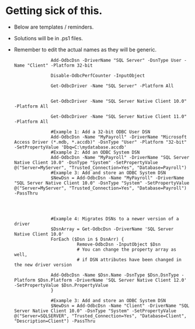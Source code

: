 # Getting sick of this.

- Below are templates / reminders.
- Solutions will be in .ps1 files.
- Remember to edit the actual names as they will be generic.


                    Add-OdbcDsn -DriverName "SQL Server" -DsnType User -Name "Client" -Platform 32-bit

                    Disable-OdbcPerfCounter -InputObject

                    Get-OdbcDriver -Name "SQL Server" -Platform All


                    Get-OdbcDriver -Name "SQL Server Native Client 10.0" -Platform All

                    Get-OdbcDriver -Name "SQL Server Native Client 11.0" -Platform All

                    #Example 1: Add a 32-bit ODBC User DSN
                    Add-OdbcDsn -Name "MyPayroll" -DriverName "Microsoft Access Driver (*.mdb, *.accdb)" -DsnType "User" -Platform "32-bit" -SetPropertyValue 'Dbq=C:\mydatabase.accdb'
                    #Example 2: Add an ODBC System DSN
                    Add-OdbcDsn -Name "MyPayroll" -DriverName "SQL Server Native Client 10.0" -DsnType "System" -SetPropertyValue @("Server=MyServer", "Trusted_Connection=Yes", "Database=Payroll")
                    #Example 3: Add and store an ODBC System DSN
                    $NewDsn = Add-OdbcDsn -Name "MyPayroll" -DriverName "SQL Server Native Client 10.0" -DsnType "System" -SetPropertyValue @("Server=MyServer", "Trusted_Connection=Yes", "Database=Payroll") -PassThru




                    #Example 4: Migrates DSNs to a newer version of a driver
                    $DsnArray = Get-OdbcDsn -DriverName 'SQL Server Native Client 10.0'
                    ForEach ($Dsn in $ DsnArr) {
                              Remove-OdbcDsn -InputObject $Dsn 
                              # You can change the property array as well, 
                              # if DSN attributes have been changed in the new driver version

                    Add-OdbcDsn -Name $Dsn.Name -DsnType $Dsn.DsnType -Platform $Dsn.Platform -DriverName 'SQL Server Native Client 12.0' -SetPropertyValue $Dsn.PropertyValue
                    }

                    #Example 3: Add and store an ODBC System DSN
                    $NewDsn = Add-OdbcDsn -Name "Client" -DriverName "SQL Server Native Client 10.0" -DsnType "System" -SetPropertyValue @("Server=SQLSERVER", "Trusted_Connection=Yes", "Database=Client", "Description=Client") -PassThru 

